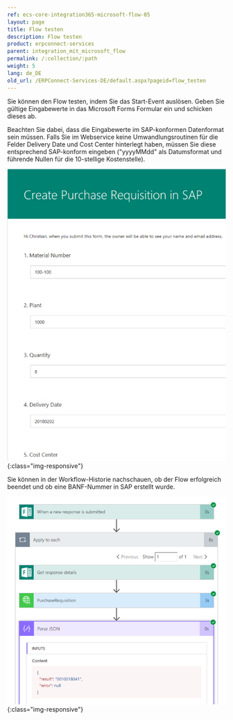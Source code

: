 ```yaml
---
ref: ecs-core-integration365-microsoft-flow-05
layout: page
title: Flow testen
description: Flow testen
product: erpconnect-services
parent: integration_mit_microsoft_flow
permalink: /:collection/:path
weight: 5
lang: de_DE
old_url: /ERPConnect-Services-DE/default.aspx?pageid=flow_testen
---
```


Sie können den Flow testen, indem Sie das Start-Event auslösen. Geben Sie gültige Eingabewerte in das Microsoft Forms Formular ein und schicken dieses ab.

Beachten Sie dabei, dass die Eingabewerte im SAP-konformen Datenformat sein müssen. Falls Sie im Webservice keine Umwandlungsroutinen für die Felder Delivery Date und Cost Center hinterlegt haben, müssen Sie diese entsprechend SAP-konform eingeben ("yyyyMMdd" als Datumsformat und führende Nullen für die 10-stellige Kostenstelle).

![ecscore_flow_6](/img/content/ecscore_flow_6.png){:class="img-responsive"}

Sie können in der Workflow-Historie nachschauen, ob der Flow erfolgreich beendet und ob eine BANF-Nummer in SAP erstellt wurde.  

![ecscore_flow_13](/img/content/ecscore_flow_13.png){:class="img-responsive"}
